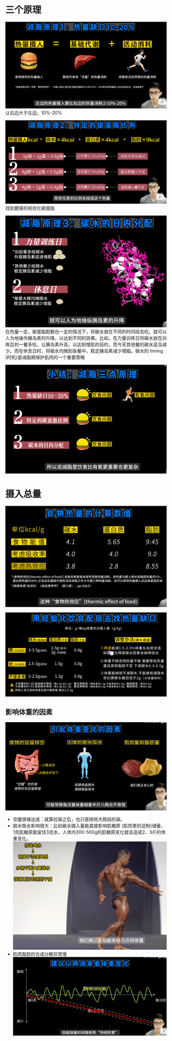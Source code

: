 # 三个原理

![alt text](image.png)
让右边大于左边，10%-20%

![alt text](image-1.png)
找到健康的经验化碳蛋脂

![alt text](image-2.png)
在热量一定，碳蛋脂配额也一定的情况下，将碳水放在不同的时间段去吃，就可以人为地操作胰岛素的升降，以达到不同的效果。比如，在力量训练日将碳水放在训练后的一餐多吃，让胰岛素升高，以达到增肌的目的，而今天其他餐的碳水适当减少。而在休息日时，将碳水均摊到各餐中，稳定胰岛素减少增脂。碳水的 timing (时机)是减脂期保护肌肉的一个重要策略

![alt text](image-3.png)

# 摄入总量

![alt text](image-4.png)

![alt text](image-5.png)

## 影响体重的因素

![alt text](image-6.png)
- 空腹很难达成：就算拉屎之后，也只是排除大肠段的屎。
- 脱水吸水影响很大：比如碳水摄入量能直接影响肌糖原
(肌肉里的淀粉)储量，1克肌糖原能留住3克水，人体内300-500g的肌糖原变化就会造成2、3斤的体重变化。
![alt text](image-7.png)
- 肌肉脂肪的合成分解非常慢
![alt text](image-8.png)